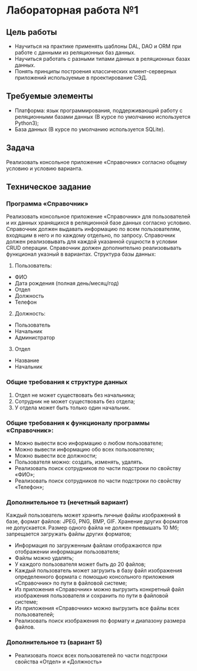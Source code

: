 # Лабораторная работа №1

## Цель работы
- Научиться на практике применять шаблоны DAL, DAO и ORM при работе с данными из реляционных баз данных.
- Научиться работать с разными типами данных в реляционных базах данных.
- Понять принципы построения классических клиент-серверных приложений используемые в проектирование СЭД.

## Требуемые элементы
- Платформа: язык программирования, поддерживающий работу с реляционными базами данных (В курсе по умолчанию используется Python3);
- База данных (В курсе по умолчанию используется SQLite).

## Задача 
Реализовать консольное приложение «Справочник» согласно общему условию и условию варианта.

## Техническое задание

### Программа «Справочник»

Реализовать консольное приложение «Справочник» для пользователей и их данных хранящихся в реляционной базе данных согласно условию. Справочник должен выдавать информацию по всем пользователям, входящим в него и по каждому отдельно, по запросу. Справочник должен реализовывать для каждой указанной сущности в условии CRUD  операции. Справочник должен дополнительно реализовывать функционал указный в вариантах.
Структура базы данных:
1. Пользователь:
- ФИО
- Дата рождения (полная день/месяц/год)
- Отдел
- Должность
- Телефон
2. Должность:
- Пользователь
- Начальник
- Администратор
3. Отдел
- Название
- Начальник

### Общие требования к структуре данных
1. Отдел не может существовать без начальника;
2. Сотрудник не может существовать без отдела;
3. У отдела может быть только один начальник.

### Общие   требования   к   функционалу   программы «Справочник»:
- Можно вывести всю информацию о любом пользователе;
- Можно вывести информацию обо всех пользователях;
- Можно вывести все должности;
- Пользователя можно: создать, изменять, удалять.
- Реализовать поиск сотрудников по части подстроки по свойству «ФИО»;
- Реализовать поиск сотрудников по части подстроки по свойству «Телефон»;

### Дополнительное тз (нечетный вариант)

Каждый   пользователь   может   хранить   личные   файлы изображений в базе, формат файлов: JPEG, PNG, BMP, GIF. Хранение других форматов не допускается. Размер одного файла не должен превышать 10 Мб; запрещается загружать файлы других форматов; 
- Информация по загруженным файлам отображаются при отображении информации пользователя;
- Файлы можно удалять;
- У каждого пользователя может быть до 20 файлов;
- Каждый пользователь может загрузить в базу файл изображения определенного формата с помощью консольного приложения «Справочник» по пути в файловой системе;
- Из приложения «Справочник» можно выгрузить конкретный файл изображения пользователя и сохранить по пути в файловой системе;
- Из   приложения «Справочник» можно выгрузить все файлы всех пользователей;
- Реализовать поиск изображения по формату и диапазону размера файлов.

### Дополнительное тз (вариант 5)

- Реализовать поиск всех пользователей по части подстроки свойства «Отдел» и «Должность»

